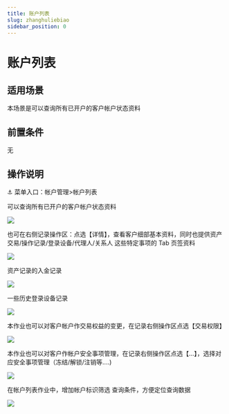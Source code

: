 ```yaml
---
title: 账户列表
slug: zhanghuliebiao
sidebar_position: 0
---
```



# 账户列表

## 适用场景

本场景是可以查询所有已开户的客户帐户状态资料

## 前置条件

无

## 操作说明

<div class="callout callout-bg-6 callout-border-6">
<p>⚓ 菜单入口：帐户管理&gt;帐户列表</p>
</div>

可以查询所有已开户的客户帐户状态资料

<img src="/assets/EFndbc3IBojG0dxlSlDcMa98nwc.png" src-width="3234" src-height="1606" align="center"/>

也可在右侧记录操作区：点选【详情】，查看客户细部基本资料，同时也提供资产交易/操作记录/登录设备/代理人/关系人 这些特定事项的 Tab 页签资料

<img src="/assets/J72ebMG1joEz5cxZIShcMEm0nlf.png" src-width="3246" src-height="1228" align="center"/>

 资产记录的入金记录

<img src="/assets/TjgWbDYMsoWx1txnKcQcQ4fznpf.png" src-width="2384" src-height="1248" align="center"/>

一些历史登录设备记录

<img src="/assets/ZX6qbHn1doizv6xeRFqcXMMGnZe.png" src-width="2420" src-height="744" align="center"/>

本作业也可以对客户帐户作交易权益的变更，在记录右侧操作区点选【交易权限】

<img src="/assets/TGMbbqSbQo3Ob2xNWKwc5wiznDf.png" src-width="1802" src-height="1364" align="center"/>

本作业也可以对客户作帐户安全事项管理，在记录右侧操作区点选【...】，选择对应安全事项管理（冻结/解锁/注销等....)

<img src="/assets/UI8mbtImwopH23x4ZURco87Znoh.png" src-width="3428" src-height="1504" align="center"/>

在帐户列表作业中，增加帐户标识筛选 查询条件，方便定位查询数据

<img src="/assets/DhzzbaAFIozXrzxuyjRcRboGnke.png" src-width="3248" src-height="808" align="center"/>

